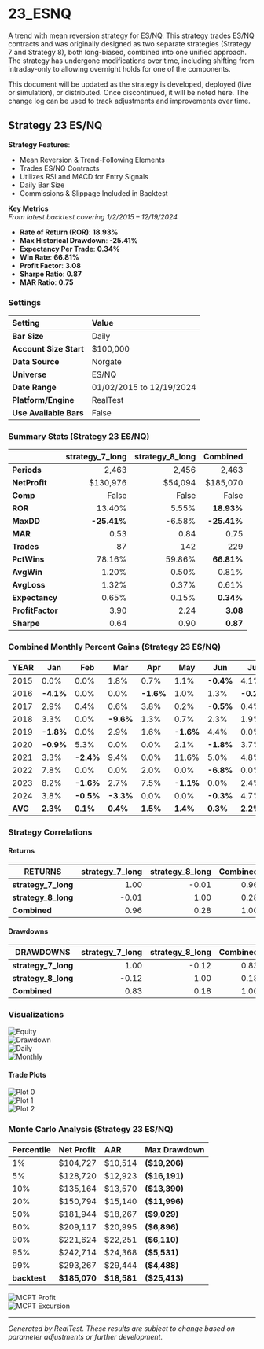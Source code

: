 # 23_ESNQ

A trend with mean reversion strategy for ES/NQ. This strategy trades ES/NQ contracts and was originally designed as two separate strategies (Strategy 7 and Strategy 8), both long-biased, combined into one unified approach. The strategy has undergone modifications over time, including shifting from intraday-only to allowing overnight holds for one of the components.

This document will be updated as the strategy is developed, deployed (live or simulation), or distributed. Once discontinued, it will be noted here. The change log can be used to track adjustments and improvements over time.

## Strategy 23 ES/NQ

**Strategy Features**:

- Mean Reversion & Trend-Following Elements
- Trades ES/NQ Contracts
- Utilizes RSI and MACD for Entry Signals
- Daily Bar Size
- Commissions & Slippage Included in Backtest

**Key Metrics**  
_From latest backtest covering 1/2/2015 – 12/19/2024_

- **Rate of Return (ROR)**: **18.93%**
- **Max Historical Drawdown**: **-25.41%**
- **Expectancy Per Trade**: **0.34%**
- **Win Rate**: **66.81%**
- **Profit Factor**: **3.08**
- **Sharpe Ratio**: **0.87**
- **MAR Ratio**: **0.75**

### Settings

| Setting                | Value                    |
| :--------------------- | :----------------------- |
| **Bar Size**           | Daily                    |
| **Account Size Start** | $100,000                 |
| **Data Source**        | Norgate                  |
| **Universe**           | ES/NQ                    |
| **Date Range**         | 01/02/2015 to 12/19/2024 |
| **Platform/Engine**    | RealTest                 |
| **Use Available Bars** | False                    |

### Summary Stats (Strategy 23 ES/NQ)

|                  | strategy_7_long | strategy_8_long |    Combined |
| :--------------- | --------------: | --------------: | ----------: |
| **Periods**      |           2,463 |           2,456 |       2,463 |
| **NetProfit**    |        $130,976 |         $54,094 |    $185,070 |
| **Comp**         |           False |           False |       False |
| **ROR**          |          13.40% |           5.55% |  **18.93%** |
| **MaxDD**        |     **-25.41%** |          -6.58% | **-25.41%** |
| **MAR**          |            0.53 |            0.84 |        0.75 |
| **Trades**       |              87 |             142 |         229 |
| **PctWins**      |          78.16% |          59.86% |  **66.81%** |
| **AvgWin**       |           1.20% |           0.50% |       0.81% |
| **AvgLoss**      |           1.32% |           0.37% |       0.61% |
| **Expectancy**   |           0.65% |           0.15% |   **0.34%** |
| **ProfitFactor** |            3.90 |            2.24 |    **3.08** |
| **Sharpe**       |            0.64 |            0.90 |    **0.87** |

### Combined Monthly Percent Gains (Strategy 23 ES/NQ)

| YEAR | Jan    | Feb    | Mar     | Apr    | May    | Jun    | Jul    | Aug    | Sep    | Oct    | Nov    | Dec    | **TOTAL** | MaxDD    |
| ---- | ------ | ------ | ------- | ------ | ------ | ------ | ------ | ------ | ------ | ------ | ------ | ------ | --------- | -------- |
| 2015 | 0.0%   | 0.0%   | 1.8%    | 0.7%   | 1.1%   | **-0.4%** | 4.1%   | **-2.2%** | 0.0%   | 0.0%   | 3.2%   | **-1.0%** | **7.3%**  | -8.4%    |
| 2016 | **-4.1%** | 0.0%   | 0.0%   | **-1.6%** | 1.0%   | 1.3%   | **-0.2%**| 0.0%   | 5.1%   | **-2.1%**| 2.8%   | 2.8%   | **5.0%**  | -6.8%    |
| 2017 | 2.9%   | 0.4%   | 0.6%   | 3.8%   | 0.2%   | **-0.5%** | 0.4%   | 2.7%   | 1.3%   | 1.5%   | 4.8%   | 0.0%   | **18.1%** | -0.8%    |
| 2018 | 3.3%   | 0.0%   | **-9.6%**| 1.3%   | 0.7%   | 2.3%   | 1.9%   | 2.7%   | 2.3%   | **-5.6%**| 0.0%   | **-2.5%**| **-3.3%** | -17.5%   |
| 2019 | **-1.8%**| 0.0%  | 2.9%   | 1.6%   | **-1.6%** | 4.4%   | 0.0%   | **-4.7%**| 0.0%   | **-0.1%**| **-0.3%**| 2.2%   | **2.5%**  | -14.3%   |
| 2020 | **-0.9%**| 5.3%  | 0.0%   | 0.0%   | 2.1%   | **-1.8%** | 3.7%   | **-0.2%**| 3.8%   | 1.8%   | 4.2%   | 1.5%   | **19.5%** | -3.6%    |
| 2021 | 3.3%   | **-2.4%**| 9.4%   | 0.0%   | 11.6%  | 5.0%   | 4.8%   | **-0.7%**| 5.1%   | 8.9%   | 0.0%   | 0.0%   | **44.8%** | -11.0%   |
| 2022 | 7.8%   | 0.0%   | 0.0%   | 2.0%   | 0.0%   | **-6.8%** | 0.0%   | 6.9%   | **-3.9%**| 18.9%  | 3.6%   | **-2.3%**| **26.2%** | -25.4%   |
| 2023 | 8.2%   | **-1.6%**| 2.7%   | 7.5%   | **-1.1%** | 0.0%   | 2.4%   | 6.2%   | **-2.0%**| **-1.2%**| 12.4%  | 6.5%   | **40.0%** | -18.8%   |
| 2024 | 3.8%   | **-0.5%**| **-3.3%**| 0.0%   | 0.0%   | **-0.3%** | 4.7%   | 0.0%   | 0.0%   | 4.9%   | 14.6%  | 1.2%   | **25.0%** | -6.9%    |
| **AVG** | **2.3%** | **0.1%** | **0.4%** | **1.5%** | **1.4%** | **0.3%** | **2.2%** | **1.1%** | **1.2%** | **2.7%** | **4.5%** | **0.8%** | **18.5%** | **-11.3%** |

### Strategy Correlations

#### Returns

| RETURNS           | strategy_7_long | strategy_8_long | Combined |
| ----------------- | --------------: | --------------: | --------:|
| **strategy_7_long** | 1.00          | -0.01           | 0.96     |
| **strategy_8_long** | -0.01         | 1.00            | 0.28     |
| **Combined**       | 0.96           | 0.28            | 1.00     |

#### Drawdowns

| DRAWDOWNS         | strategy_7_long | strategy_8_long | Combined |
| ----------------- | --------------: | --------------: | --------:|
| **strategy_7_long** | 1.00          | -0.12           | 0.83     |
| **strategy_8_long** | -0.12         | 1.00            | 0.18     |
| **Combined**       | 0.83           | 0.18            | 1.00     |

### Visualizations

![Equity](Reports/docs/23_ESNQ/images/graph2.png)  
![Drawdown](Reports/docs/23_ESNQ/images/graph3.png)  
![Daily](Reports/docs/23_ESNQ/images/graph5.png)  
![Monthly](Reports/docs/23_ESNQ/images/graph7.png)

#### Trade Plots

![Plot 0](Reports/docs/23_ESNQ/images/plot0.png)  
![Plot 1](Reports/docs/23_ESNQ/images/plot1.png)  
![Plot 2](Reports/docs/23_ESNQ/images/plot2.png)

### Monte Carlo Analysis (Strategy 23 ES/NQ)

| Percentile   | Net Profit   | AAR         | Max Drawdown  |
| :----------- | :----------- | :---------- | :------------ |
| 1%           | $104,727     | $10,514     | **($19,206)** |
| 5%           | $128,720     | $12,923     | **($16,191)** |
| 10%          | $135,164     | $13,570     | **($13,390)** |
| 20%          | $150,794     | $15,140     | **($11,996)** |
| 50%          | $181,944     | $18,267     | **($9,029)**  |
| 80%          | $209,117     | $20,995     | **($6,896)**  |
| 90%          | $221,624     | $22,251     | **($6,110)**  |
| 95%          | $242,714     | $24,368     | **($5,531)**  |
| 99%          | $293,267     | $29,444     | **($4,488)**  |
| **backtest** | **$185,070** | **$18,581** | **($25,413)** |

![MCPT Profit](Reports/docs/23_ESNQ/images/plot4.png)  
![MCPT Excursion](Reports/docs/23_ESNQ/images/plot5.png)

---

*Generated by RealTest. These results are subject to change based on parameter adjustments or further development.*  